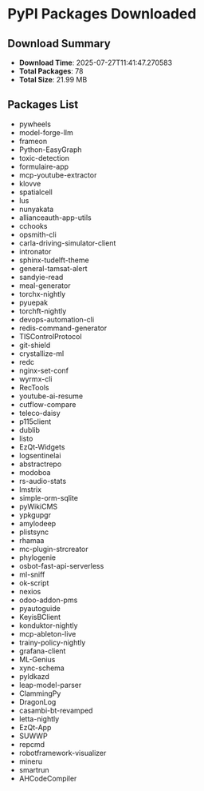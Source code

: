 # PyPI Packages Downloaded

## Download Summary
- **Download Time**: 2025-07-27T11:41:47.270583
- **Total Packages**: 78
- **Total Size**: 21.99 MB

## Packages List
- pywheels
- model-forge-llm
- frameon
- Python-EasyGraph
- toxic-detection
- formulaire-app
- mcp-youtube-extractor
- klovve
- spatialcell
- lus
- nunyakata
- allianceauth-app-utils
- cchooks
- opsmith-cli
- carla-driving-simulator-client
- intronator
- sphinx-tudelft-theme
- general-tamsat-alert
- sandyie-read
- meal-generator
- torchx-nightly
- pyuepak
- torchft-nightly
- devops-automation-cli
- redis-command-generator
- TISControlProtocol
- git-shield
- crystallize-ml
- redc
- nginx-set-conf
- wyrmx-cli
- RecTools
- youtube-ai-resume
- cutflow-compare
- teleco-daisy
- p115client
- dublib
- listo
- EzQt-Widgets
- logsentinelai
- abstractrepo
- modoboa
- rs-audio-stats
- lmstrix
- simple-orm-sqlite
- pyWikiCMS
- ypkgupgr
- amylodeep
- plistsync
- rhamaa
- mc-plugin-strcreator
- phylogenie
- osbot-fast-api-serverless
- ml-sniff
- ok-script
- nexios
- odoo-addon-pms
- pyautoguide
- KeyisBClient
- konduktor-nightly
- mcp-ableton-live
- trainy-policy-nightly
- grafana-client
- ML-Genius
- xync-schema
- pyldkazd
- leap-model-parser
- ClammingPy
- DragonLog
- casambi-bt-revamped
- letta-nightly
- EzQt-App
- SUWWP
- repcmd
- robotframework-visualizer
- mineru
- smartrun
- AHCodeCompiler

